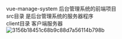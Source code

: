 vue-manage-system  后台管理系统的前端项目</br>
src目录 是后台管理系统的服务器程序</br>
client目录  客户端服务器</br>
![3156b18451c68b9c88d7a56114b798b](https://github.com/fengxiang1990/image-manager/assets/5101992/0bb9f431-2e65-4e81-a7e9-d6cffbe3ecd8)
